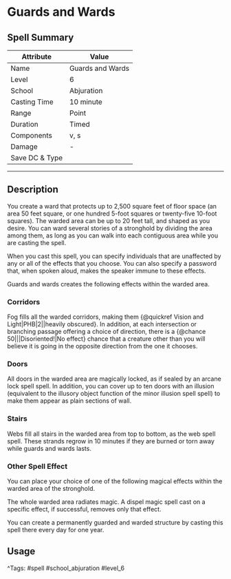 # Guards and Wards

## Spell Summary

| Attribute        | Value                  |
|------------------|------------------------|
| Name             | Guards and Wards                 |
| Level            | 6                |
| School           | Abjuration          |
| Casting Time     | 10 minute              |
| Range            | Point            |
| Duration         | Timed             |
| Components       | v, s             |
| Damage           | -               |
| Save DC & Type   |              |

---

## Description

You create a ward that protects up to 2,500 square feet of floor space (an area 50 feet square, or one hundred 5-foot squares or twenty-five 10-foot squares). The warded area can be up to 20 feet tall, and shaped as you desire. You can ward several stories of a stronghold by dividing the area among them, as long as you can walk into each contiguous area while you are casting the spell.

When you cast this spell, you can specify individuals that are unaffected by any or all of the effects that you choose. You can also specify a password that, when spoken aloud, makes the speaker immune to these effects.

Guards and wards creates the following effects within the warded area.

### Corridors

Fog fills all the warded corridors, making them {@quickref Vision and Light|PHB|2||heavily obscured}. In addition, at each intersection or branching passage offering a choice of direction, there is a {@chance 50|||Disoriented!|No effect} chance that a creature other than you will believe it is going in the opposite direction from the one it chooses.

### Doors

All doors in the warded area are magically locked, as if sealed by an arcane lock spell spell. In addition, you can cover up to ten doors with an illusion (equivalent to the illusory object function of the minor illusion spell spell) to make them appear as plain sections of wall.

### Stairs

Webs fill all stairs in the warded area from top to bottom, as the web spell spell. These strands regrow in 10 minutes if they are burned or torn away while guards and wards lasts.

### Other Spell Effect

You can place your choice of one of the following magical effects within the warded area of the stronghold.

The whole warded area radiates magic. A dispel magic spell cast on a specific effect, if successful, removes only that effect.

You can create a permanently guarded and warded structure by casting this spell there every day for one year.

## Usage


^Tags: #spell #school_abjuration #level_6